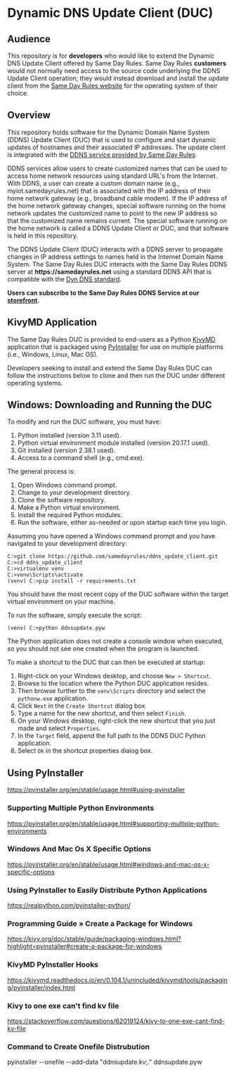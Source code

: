 # Dynamic DNS Update Client (DUC)

## Audience

This repository is for **developers** who would like to extend the Dynamic DNS Update Client offered by Same Day Rules. Same Day Rules **customers** would not normally need access to the source code underlying the DDNS Update Client operation; they would instead download and install the update client from the [Same Day Rules website](https://samedayrules.com/) for the operating system of their choice.

## Overview

This repository holds software for the Dynamic Domain Name System (DDNS) Update Client (DUC) that is used to configure and start dynamic updates of hostnames and their associated IP addresses. The update client is integrated with the [DDNS service provided by Same Day Rules](https://samedayrules.com/using-a-dynamic-domain-name-system-ddns-service/).

DDNS services allow users to create customized names that can be used to access home network resources using standard URL's from the Internet. With DDNS, a user can create a custom domain name (e.g., myiot.samedayrules.net) that is associated with the IP address of their home network gateway (e.g., broadband cable modem). If the IP address of the home network gateway changes, special software running on the home network updates the customized name to point to the new IP address so that the customized name remains current. The special software running on the home network is called a DDNS Update Client or DUC, and that software is held in this repository.

The DDNS Update Client (DUC) interacts with a DDNS server to propagate changes in IP address settings to names held in the Internet Domain Name System. The Same Day Rules DUC interacts with the Same Day Rules DDNS server at **ht<span>tps://</span>samedayrules.net** using a standard DDNS API that is compatible with the [Dyn DNS standard](https://help.dyn.com/remote-access-api/).

**Users can subscribe to the Same Day Rules DDNS Service at our [storefront](https://samedayrules.com/product/dynamic-domain-name-service/).**

## KivyMD Application

The Same Day Rules DUC is provided to end-users as a Python [KivyMD](https://kivymd.readthedocs.io/en/1.1.1/) application that is packaged using [PyInstaller](https://pyinstaller.org/en/stable/) for use on multiple platforms (i.e., Windows, Linux, Mac OS).

Developers seeking to install and extend the Same Day Rules DUC can follow the instructions below to clone and then run the DUC under different operating systems.

## Windows: Downloading and Running the DUC

To modify and run the DUC software, you must have:

1. Python installed (version 3.11 used).
2. Python virtual environment module installed (version 20.17.1 used).
3. Git installed (version 2.38.1 used).
4. Access to a command shell (e.g., cmd.exe).

The general process is:

1. Open Windows command prompt.
2. Change to your development directory.
3. Clone the software repository.
4. Make a Python virtual environment.
5. Install the required Python modules.
6. Run the software, either as-needed or upon startup each time you login.

Assuming you have opened a Windows command prompt and you have navigated to your development directory:

`C:>git clone https://github.com/samedayrules/ddns_update_client.git`<br>
`C:>cd ddns_update_client`<br>
`C:>virtualenv venv`<br>
`C:>venv\Scripts\activate`<br>
`(venv) C:>pip install -r requirements.txt`

You should have the most recent copy of the DUC software within the target virtual environment on your machine.

To run the software, simply execute the script:

`(venv) C:>python ddnsupdate.pyw`

The Python application does not create a console window when executed, so you should not see one created when the program is launched.

To make a shortcut to the DUC that can then be executed at startup:

1. Right-click on your Windows desktop, and choose `New > Shortcut`.
2. Browse to the location where the Python DUC application resides.
3. Then browse further to the `venv\Scripts` directory and select the `pythonw.exe` application.
4. Click `Next` in the `Create Shortcut` dialog box.
5. Type a name for the new shortcut, and then select `Finish`.
6. On your Windows desktop, right-click the new shortcut that you just made and select `Properties`.
7. In the `Target` field, append the full path to the DDNS DUC Python application.
8. Select `Ok` in the shortcut properties dialog box.

## Using PyInstaller

https://pyinstaller.org/en/stable/usage.html#using-pyinstaller

### Supporting Multiple Python Environments

https://pyinstaller.org/en/stable/usage.html#supporting-multiple-python-environments

### Windows And Mac Os X Specific Options

https://pyinstaller.org/en/stable/usage.html#windows-and-mac-os-x-specific-options

### Using PyInstaller to Easily Distribute Python Applications

https://realpython.com/pyinstaller-python/

### Programming Guide » Create a Package for Windows

https://kivy.org/doc/stable/guide/packaging-windows.html?highlight=pyinstaller#create-a-package-for-windows

### KivyMD PyInstaller Hooks

https://kivymd.readthedocs.io/en/0.104.1/unincluded/kivymd/tools/packaging/pyinstaller/index.html

### Kivy to one exe can't find kv file

https://stackoverflow.com/questions/62019124/kivy-to-one-exe-cant-find-kv-file

### Command to Create Onefile Distrubution

pyinstaller --onefile --add-data "ddnsupdate.kv;." ddnsupdate.pyw
